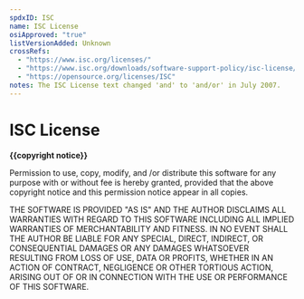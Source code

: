 ```yaml
---
spdxID: ISC
name: ISC License
osiApproved: "true"
listVersionAdded: Unknown
crossRefs: 
  - "https://www.isc.org/licenses/"
  - "https://www.isc.org/downloads/software-support-policy/isc-license/"
  - "https://opensource.org/licenses/ISC"
notes: The ISC License text changed 'and' to 'and/or' in July 2007.
---
```


# ISC License

**{{copyright notice}}**

Permission to use, copy, modify, and /or distribute this software for any purpose with or without fee is hereby granted, provided that the above copyright notice and this permission notice appear in all copies.

THE SOFTWARE IS PROVIDED "AS IS" AND THE AUTHOR DISCLAIMS ALL WARRANTIES WITH REGARD TO THIS SOFTWARE INCLUDING ALL IMPLIED WARRANTIES OF MERCHANTABILITY AND FITNESS. IN NO EVENT SHALL THE AUTHOR BE LIABLE FOR ANY SPECIAL, DIRECT, INDIRECT, OR CONSEQUENTIAL DAMAGES OR ANY DAMAGES WHATSOEVER RESULTING FROM LOSS OF USE, DATA OR PROFITS, WHETHER IN AN ACTION OF CONTRACT, NEGLIGENCE OR OTHER TORTIOUS ACTION, ARISING OUT OF OR IN CONNECTION WITH THE USE OR PERFORMANCE OF THIS SOFTWARE.
